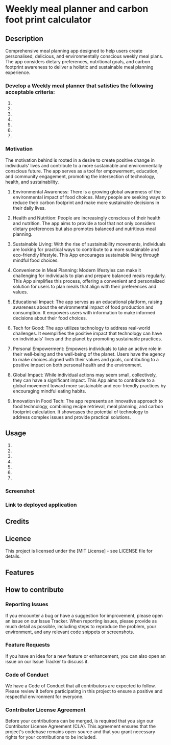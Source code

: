 # Weekly meal planner and carbon foot print calculator

## Description 
Comprehensive meal planning app designed to help users create personalised, delicious, and environmentally conscious weekly meal plans. The app considers dietary preferences, nutritional goals, and carbon footprint awareness to deliver a holistic and sustainable meal planning experience.

### Develop a Weekly meal planner that satisties the following  acceptable criteria:
1.
2.
3.
4.
5.
6.
7.

### Motivation 
The motivation behind is rooted in a desire to create positive change in individuals' lives and contribute to a more sustainable and environmentally conscious future. The app serves as a tool for empowerment, education, and community engagement, promoting the intersection of technology, health, and sustainability.

1. Environmental Awareness:
There is a growing global awareness of the environmental impact of food choices. Many people are seeking ways to reduce their carbon footprint and make more sustainable decisions in their daily lives.

2. Health and Nutrition:
People are increasingly conscious of their health and nutrition. The app aims to provide a tool that not only considers dietary preferences but also promotes balanced and nutritious meal planning.

3. Sustainable Living:
With the rise of sustainability movements, individuals are looking for practical ways to contribute to a more sustainable and eco-friendly lifestyle. This App encourages sustainable living through mindful food choices.

4. Convenience in Meal Planning:
Modern lifestyles can make it challenging for individuals to plan and prepare balanced meals regularly. This App simplifies this process, offering a convenient and personalized solution for users to plan meals that align with their preferences and values.

5. Educational Impact:
The app serves as an educational platform, raising awareness about the environmental impact of food production and consumption. It empowers users with information to make informed decisions about their food choices.

6. Tech for Good:
The app utilizes technology to address real-world challenges. It exemplifies the positive impact that technology can have on individuals' lives and the planet by promoting sustainable practices.

7. Personal Empowerment:
Empowers individuals to take an active role in their well-being and the well-being of the planet. Users have the agency to make choices aligned with their values and goals, contributing to a positive impact on both personal health and the environment.

8. Global Impact:
While individual actions may seem small, collectively, they can have a significant impact. This App aims to contribute to a global movement toward more sustainable and eco-friendly practices by encouraging mindful eating habits.

10. Innovation in Food Tech:
The app represents an innovative approach to food technology, combining recipe retrieval, meal planning, and carbon footprint calculation. It showcases the potential of technology to address complex issues and provide practical solutions.

## Usage

1.
2.
3.
4.
5.
6.
7.

### Screenshot

### Link to deployed application

## Credits


## Licence
This project is licensed under the [MIT License] - see LICENSE file for details.

## Features

## How to contribute
### Reporting Issues
If you encounter a bug or have a suggestion for improvement, please open an issue on our Issue Tracker. When reporting issues, please provide as much detail as possible, including steps to reproduce the problem, your environment, and any relevant code snippets or screenshots.

### Feature Requests
If you have an idea for a new feature or enhancement, you can also open an issue on our Issue Tracker to discuss it.
   
### Code of Conduct
We have a Code of Conduct that all contributors are expected to follow. Please review it before participating in this project to ensure a positive and respectful environment for everyone.

### Contributor License Agreement
Before your contributions can be merged, is required that you sign our Contributor License Agreement (CLA). This agreement ensures that the project's codebase remains open-source and that you grant necessary rights for your contributions to be included.






